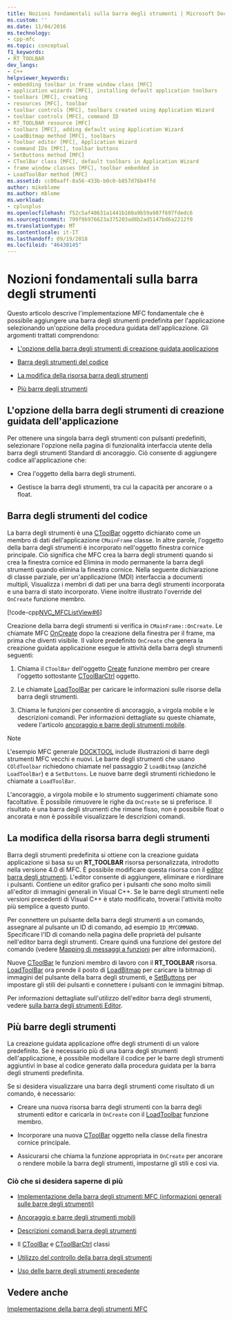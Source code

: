 ```yaml
---
title: Nozioni fondamentali sulla barra degli strumenti | Microsoft Docs
ms.custom: ''
ms.date: 11/04/2016
ms.technology:
- cpp-mfc
ms.topic: conceptual
f1_keywords:
- RT_TOOLBAR
dev_langs:
- C++
helpviewer_keywords:
- embedding toolbar in frame window class [MFC]
- application wizards [MFC], installing default application toolbars
- toolbars [MFC], creating
- resources [MFC], toolbar
- toolbar controls [MFC], toolbars created using Application Wizard
- toolbar controls [MFC], command ID
- RT_TOOLBAR resource [MFC]
- toolbars [MFC], adding default using Application Wizard
- LoadBitmap method [MFC], toolbars
- Toolbar editor [MFC], Application Wizard
- command IDs [MFC], toolbar buttons
- SetButtons method [MFC]
- CToolBar class [MFC], default toolbars in Application Wizard
- frame window classes [MFC], toolbar embedded in
- LoadToolBar method [MFC]
ms.assetid: cc00aaff-8a56-433b-b0c0-b857d76b4ffd
author: mikeblome
ms.author: mblome
ms.workload:
- cplusplus
ms.openlocfilehash: f52c5af48631a1441b160a9b59a987f697fdedc6
ms.sourcegitcommit: 799f9b976623a375203ad8b2ad5147bd6a2212f0
ms.translationtype: MT
ms.contentlocale: it-IT
ms.lasthandoff: 09/19/2018
ms.locfileid: "46438145"
---
```

# <a name="toolbar-fundamentals"></a>Nozioni fondamentali sulla barra degli strumenti

Questo articolo descrive l'implementazione MFC fondamentale che è possibile aggiungere una barra degli strumenti predefinita per l'applicazione selezionando un'opzione della procedura guidata dell'applicazione. Gli argomenti trattati comprendono:

- [L'opzione della barra degli strumenti di creazione guidata applicazione](#_core_the_appwizard_toolbar_option)

- [Barra degli strumenti del codice](#_core_the_toolbar_in_code)

- [La modifica della risorsa barra degli strumenti](#_core_editing_the_toolbar_resource)

- [Più barre degli strumenti](#_core_multiple_toolbars)

##  <a name="_core_the_appwizard_toolbar_option"></a> L'opzione della barra degli strumenti di creazione guidata dell'applicazione

Per ottenere una singola barra degli strumenti con pulsanti predefiniti, selezionare l'opzione nella pagina di funzionalità interfaccia utente della barra degli strumenti Standard di ancoraggio. Ciò consente di aggiungere codice all'applicazione che:

- Crea l'oggetto della barra degli strumenti.

- Gestisce la barra degli strumenti, tra cui la capacità per ancorare o a float.

##  <a name="_core_the_toolbar_in_code"></a> Barra degli strumenti del codice

La barra degli strumenti è una [CToolBar](../mfc/reference/ctoolbar-class.md) oggetto dichiarato come un membro di dati dell'applicazione `CMainFrame` classe. In altre parole, l'oggetto della barra degli strumenti è incorporato nell'oggetto finestra cornice principale. Ciò significa che MFC crea la barra degli strumenti quando si crea la finestra cornice ed Elimina in modo permanente la barra degli strumenti quando elimina la finestra cornice. Nella seguente dichiarazione di classe parziale, per un'applicazione (MDI) interfaccia a documenti multipli, Visualizza i membri di dati per una barra degli strumenti incorporata e una barra di stato incorporato. Viene inoltre illustrato l'override del `OnCreate` funzione membro.

[!code-cpp[NVC_MFCListView#6](../atl/reference/codesnippet/cpp/toolbar-fundamentals_1.h)]

Creazione della barra degli strumenti si verifica in `CMainFrame::OnCreate`. Le chiamate MFC [OnCreate](../mfc/reference/cwnd-class.md#oncreate) dopo la creazione della finestra per il frame, ma prima che diventi visibile. Il valore predefinito `OnCreate` che genera la creazione guidata applicazione esegue le attività della barra degli strumenti seguenti:

1. Chiama il `CToolBar` dell'oggetto [Create](../mfc/reference/ctoolbar-class.md#create) funzione membro per creare l'oggetto sottostante [CToolBarCtrl](../mfc/reference/ctoolbarctrl-class.md) oggetto.

1. Le chiamate [LoadToolBar](../mfc/reference/ctoolbar-class.md#loadtoolbar) per caricare le informazioni sulle risorse della barra degli strumenti.

1. Chiama le funzioni per consentire di ancoraggio, a virgola mobile e le descrizioni comandi. Per informazioni dettagliate su queste chiamate, vedere l'articolo [ancoraggio e barre degli strumenti mobile](../mfc/docking-and-floating-toolbars.md).

> [!NOTE]
>  L'esempio MFC generale [DOCKTOOL](../visual-cpp-samples.md) include illustrazioni di barre degli strumenti MFC vecchi e nuovi. Le barre degli strumenti che usano `COldToolbar` richiedono chiamate nel passaggio 2 `LoadBitmap` (anziché `LoadToolBar`) e a `SetButtons`. Le nuove barre degli strumenti richiedono le chiamate a `LoadToolBar`.

L'ancoraggio, a virgola mobile e lo strumento suggerimenti chiamate sono facoltative. È possibile rimuovere le righe da `OnCreate` se si preferisce. Il risultato è una barra degli strumenti che rimane fisso, non è possibile float o ancorata e non è possibile visualizzare le descrizioni comandi.

##  <a name="_core_editing_the_toolbar_resource"></a> La modifica della risorsa barra degli strumenti

Barra degli strumenti predefinita si ottiene con la creazione guidata applicazione si basa su un **RT_TOOLBAR** risorsa personalizzata, introdotto nella versione 4.0 di MFC. È possibile modificare questa risorsa con il [editor barra degli strumenti](../windows/toolbar-editor.md). L'editor consente di aggiungere, eliminare e riordinare i pulsanti. Contiene un editor grafico per i pulsanti che sono molto simili all'editor di immagini generali in Visual C++. Se le barre degli strumenti nelle versioni precedenti di Visual C++ è stato modificato, troverai l'attività molto più semplice a questo punto.

Per connettere un pulsante della barra degli strumenti a un comando, assegnare al pulsante un ID di comando, ad esempio `ID_MYCOMMAND`. Specificare l'ID di comando nella pagina delle proprietà del pulsante nell'editor barra degli strumenti. Creare quindi una funzione del gestore del comando (vedere [Mapping di messaggi a funzioni](../mfc/reference/mapping-messages-to-functions.md) per altre informazioni).

Nuove [CToolBar](../mfc/reference/ctoolbar-class.md) le funzioni membro di lavoro con il **RT_TOOLBAR** risorsa. [LoadToolBar](../mfc/reference/ctoolbar-class.md#loadtoolbar) ora prende il posto di [LoadBitmap](../mfc/reference/ctoolbar-class.md#loadbitmap) per caricare la bitmap di immagini del pulsante della barra degli strumenti, e [SetButtons](../mfc/reference/ctoolbar-class.md#setbuttons) per impostare gli stili dei pulsanti e connettere i pulsanti con le immagini bitmap.

Per informazioni dettagliate sull'utilizzo dell'editor barra degli strumenti, vedere [sulla barra degli strumenti Editor](../windows/toolbar-editor.md).

##  <a name="_core_multiple_toolbars"></a> Più barre degli strumenti

La creazione guidata applicazione offre degli strumenti di un valore predefinito. Se è necessario più di una barra degli strumenti dell'applicazione, è possibile modellare il codice per le barre degli strumenti aggiuntivi in base al codice generato dalla procedura guidata per la barra degli strumenti predefinita.

Se si desidera visualizzare una barra degli strumenti come risultato di un comando, è necessario:

- Creare una nuova risorsa barra degli strumenti con la barra degli strumenti editor e caricarla in `OnCreate` con il [LoadToolbar](../mfc/reference/ctoolbar-class.md#loadtoolbar) funzione membro.

- Incorporare una nuova [CToolBar](../mfc/reference/ctoolbar-class.md) oggetto nella classe della finestra cornice principale.

- Assicurarsi che chiama la funzione appropriata in `OnCreate` per ancorare o rendere mobile la barra degli strumenti, impostarne gli stili e così via.

### <a name="what-do-you-want-to-know-more-about"></a>Ciò che si desidera saperne di più

- [Implementazione della barra degli strumenti MFC (informazioni generali sulle barre degli strumenti)](../mfc/mfc-toolbar-implementation.md)

- [Ancoraggio e barre degli strumenti mobili](../mfc/docking-and-floating-toolbars.md)

- [Descrizioni comandi barra degli strumenti](../mfc/toolbar-tool-tips.md)

- Il [CToolBar](../mfc/reference/ctoolbar-class.md) e [CToolBarCtrl](../mfc/reference/ctoolbarctrl-class.md) classi

- [Utilizzo del controllo della barra degli strumenti](../mfc/working-with-the-toolbar-control.md)

- [Uso delle barre degli strumenti precedente](../mfc/using-your-old-toolbars.md)

## <a name="see-also"></a>Vedere anche

[Implementazione della barra degli strumenti MFC](../mfc/mfc-toolbar-implementation.md)


